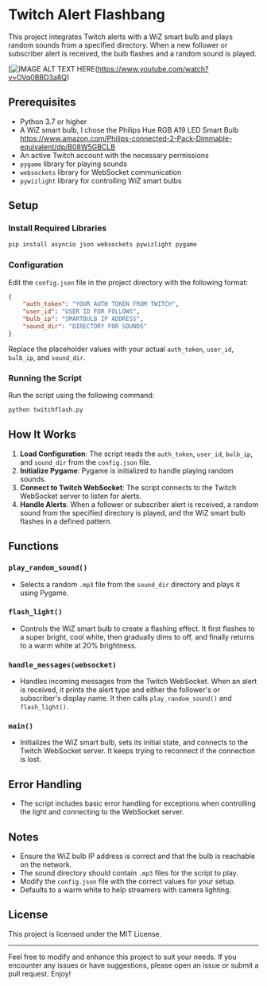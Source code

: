 # Twitch Alert Flashbang

This project integrates Twitch alerts with a WiZ smart bulb and plays random sounds from a specified directory. When a new follower or subscriber alert is received, the bulb flashes and a random sound is played.

[![IMAGE ALT TEXT HERE]([])(https://www.youtube.com/watch?v=OVq0BBD3a8Q)
## Prerequisites

- Python 3.7 or higher
- A WiZ smart bulb, I chose the Philips Hue RGB A19 LED Smart Bulb
https://www.amazon.com/Philips-connected-2-Pack-Dimmable-equivalent/dp/B08W5GBCLB
- An active Twitch account with the necessary permissions
- `pygame` library for playing sounds
- `websockets` library for WebSocket communication
- `pywizlight` library for controlling WiZ smart bulbs

## Setup

### Install Required Libraries

```sh
pip install asyncio json websockets pywizlight pygame
```

### Configuration

Edit the `config.json` file in the project directory with the following format:

```json
{
    "auth_token": "YOUR AUTH TOKEN FROM TWITCH",
    "user_id": "USER ID FOR FOLLOWS",
    "bulb_ip": "SMARTBULB IP ADDRESS",
    "sound_dir": "DIRECTORY FOR SOUNDS"
}
```

Replace the placeholder values with your actual `auth_token`, `user_id`, `bulb_ip`, and `sound_dir`.

### Running the Script

Run the script using the following command:

```sh
python twitchflash.py
```

## How It Works

1. **Load Configuration**: The script reads the `auth_token`, `user_id`, `bulb_ip`, and `sound_dir` from the `config.json` file.
2. **Initialize Pygame**: Pygame is initialized to handle playing random sounds.
3. **Connect to Twitch WebSocket**: The script connects to the Twitch WebSocket server to listen for alerts.
4. **Handle Alerts**: When a follower or subscriber alert is received, a random sound from the specified directory is played, and the WiZ smart bulb flashes in a defined pattern.

## Functions

### `play_random_sound()`

- Selects a random `.mp3` file from the `sound_dir` directory and plays it using Pygame.

### `flash_light()`

- Controls the WiZ smart bulb to create a flashing effect. It first flashes to a super bright, cool white, then gradually dims to off, and finally returns to a warm white at 20% brightness.

### `handle_messages(websocket)`

- Handles incoming messages from the Twitch WebSocket. When an alert is received, it prints the alert type and either the follower's or subscriber's display name. It then calls `play_random_sound()` and `flash_light()`.

### `main()`

- Initializes the WiZ smart bulb, sets its initial state, and connects to the Twitch WebSocket server. It keeps trying to reconnect if the connection is lost.

## Error Handling

- The script includes basic error handling for exceptions when controlling the light and connecting to the WebSocket server.

## Notes

- Ensure the WiZ bulb IP address is correct and that the bulb is reachable on the network.
- The sound directory should contain `.mp3` files for the script to play.
- Modify the `config.json` file with the correct values for your setup.
- Defaults to a warm white to help streamers with camera lighting.
## License

This project is licensed under the MIT License.

---

Feel free to modify and enhance this project to suit your needs. If you encounter any issues or have suggestions, please open an issue or submit a pull request. Enjoy!
